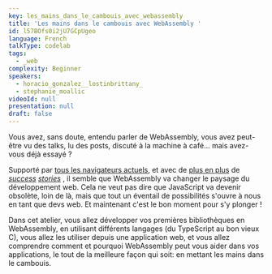 ```yaml
---
key: les_mains_dans_le_cambouis_avec_webassembly
title: 'Les mains dans le cambouis avec WebAssembly '
id: l57BOfs0i2jU7GCpUgeo
language: French
talkType: codelab
tags:
  - _web
complexity: Beginner
speakers:
  - horacio_gonzalez__lostinbrittany_
  - stephanie_moallic
videoId: null
presentation: null
draft: false
---
```

Vous avez, sans doute, entendu parler de WebAssembly, vous avez peut-être vu des talks, lu des posts, discuté à la machine à café... mais avez-vous déjà essayé ?

Supporté par [tous les navigateurs actuels](https://caniuse.com/#feat=wasm), et avec de [plus en plus](https://www.techrepublic.com/article/web-programming-languages-how-webassembly-will-change-the-way-you-build-web-apps/) de *[success](https://www.techrepublic.com/article/replacing-javascript-with-webassembly-how-ebay-made-a-web-app-50x-faster-by-switching-programming-languages/) [stories](https://devblogs.microsoft.com/aspnet/blazor-now-in-official-preview/?WT.mc_id=infoq-article-jeliknes)* , il semble que WebAssembly va changer le paysage du développement web. Cela ne veut pas dire que JavaScript va devenir obsolète, loin de là, mais que tout un éventail de possibilités s'ouvre à nous en tant que devs web. Et maintenant c'est le bon moment pour s'y plonger !

Dans cet atelier, vous allez développer vos premières bibliothèques en WebAssembly, en utilisant différents langages (du TypeScript au bon vieux C), vous allez les utiliser depuis une application web, et vous allez comprendre comment et pourquoi WebAssembly peut vous aider dans vos applications, le tout de la meilleure façon qui soit: en mettant les mains dans le cambouis.